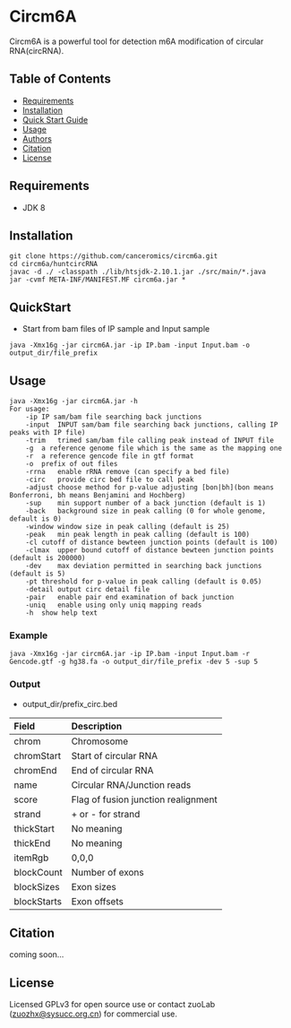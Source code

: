 # Circm6A

Circm6A is a powerful tool for detection  m6A modification of circular RNA(circRNA).



## Table of Contents
* [Requirements](#Requirements)
* [Installation](#Installation)
* [Quick Start Guide](#QuickStart)
* [Usage ](#Usage)
* [Authors](#Authors)
* [Citation](#Citation)
* [License](#License)

## Requirements

* JDK 8

## Installation
```
git clone https://github.com/canceromics/circm6a.git
cd circm6a/huntcircRNA
javac -d ./ -classpath ./lib/htsjdk-2.10.1.jar ./src/main/*.java
jar -cvmf META-INF/MANIFEST.MF circm6a.jar *
```

## QuickStart
* Start from bam files of IP sample and Input sample

```
java -Xmx16g -jar circm6A.jar -ip IP.bam -input Input.bam -o output_dir/file_prefix
```

## Usage

```
java -Xmx16g -jar circm6A.jar -h
For usage:
	-ip	IP sam/bam file searching back junctions
	-input	INPUT sam/bam file searching back junctions, calling IP peaks with IP file)
	-trim	trimed sam/bam file calling peak instead of INPUT file
	-g	a reference genome file which is the same as the mapping one
	-r	a reference gencode file in gtf format
	-o	prefix of out files
	-rrna	enable rRNA remove (can specify a bed file)
	-circ	provide circ bed file to call peak
	-adjust	choose method for p-value adjusting [bon|bh](bon means Bonferroni, bh means Benjamini and Hochberg)
	-sup	min support number of a back junction (default is 1)
	-back	background size in peak calling (0 for whole genome, default is 0)
	-window	window size in peak calling (default is 25)
	-peak	min peak length in peak calling (default is 100)
	-cl	cutoff of distance bewteen junction points (default is 100)
	-clmax	upper bound cutoff of distance bewteen junction points (default is 200000)
	-dev	max deviation permitted in searching back junctions (default is 5)
	-pt	threshold for p-value in peak calling (default is 0.05)
	-detail	output circ detail file
	-pair	enable pair end examination of back junction
	-uniq	enable using only uniq mapping reads
	-h	show help text
```

### Example

  ```
java -Xmx16g -jar circm6A.jar -ip IP.bam -input Input.bam -r Gencode.gtf -g hg38.fa -o output_dir/file_prefix -dev 5 -sup 5
  ```

### Output
* output_dir/prefix_circ.bed

| Field       | Description                           |
| :---------- | :------------------------------------ |
| chrom       | Chromosome                            |
| chromStart       | Start of circular RNA                 |
| chromEnd         | End of circular RNA                   |
| name        | Circular RNA/Junction reads           |
| score       | Flag of fusion junction realignment   |
| strand      | + or - for strand                     |
| thickStart  | No meaning                            |
| thickEnd    | No meaning                            |
| itemRgb     | 0,0,0                                 |
| blockCount   | Number of exons                       |
| blockSizes   | Exon sizes                            |
| blockStarts | Exon offsets                          |




## Citation

coming soon...


## License
Licensed GPLv3 for open source use or contact zuoLab (zuozhx@sysucc.org.cn) for commercial use.
